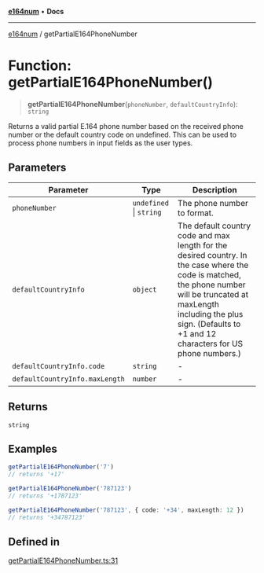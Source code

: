 [**e164num**](../README.md) • **Docs**

---

[e164num](../README.md) / getPartialE164PhoneNumber

# Function: getPartialE164PhoneNumber()

> **getPartialE164PhoneNumber**(`phoneNumber`, `defaultCountryInfo`): `string`

Returns a valid partial E.164 phone number based on the received phone
number or the default country code on undefined. This can be used to process
phone numbers in input fields as the user types.

## Parameters

| Parameter                      | Type                    | Description                                                                                                                                                                                                                               |
| ------------------------------ | ----------------------- | ----------------------------------------------------------------------------------------------------------------------------------------------------------------------------------------------------------------------------------------- |
| `phoneNumber`                  | `undefined` \| `string` | The phone number to format.                                                                                                                                                                                                               |
| `defaultCountryInfo`           | `object`                | The default country code and max length for the desired country. In the case where the code is matched, the phone number will be truncated at maxLength including the plus sign. (Defaults to +1 and 12 characters for US phone numbers.) |
| `defaultCountryInfo.code`      | `string`                | -                                                                                                                                                                                                                                         |
| `defaultCountryInfo.maxLength` | `number`                | -                                                                                                                                                                                                                                         |

## Returns

`string`

## Examples

```ts
getPartialE164PhoneNumber('7')
// returns '+17'
```

```ts
getPartialE164PhoneNumber('787123')
// returns '+1787123'
```

```ts
getPartialE164PhoneNumber('787123', { code: '+34', maxLength: 12 })
// returns '+34787123'
```

## Defined in

[getPartialE164PhoneNumber.ts:31](https://github.com/ericvera/e164num/blob/main/src/getPartialE164PhoneNumber.ts#L31)
